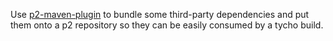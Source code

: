 Use [p2-maven-plugin](https://github.com/reficio/p2-maven-plugin) to
bundle some third-party dependencies and put them onto a p2 repository
so they can be easily consumed by a tycho build.

